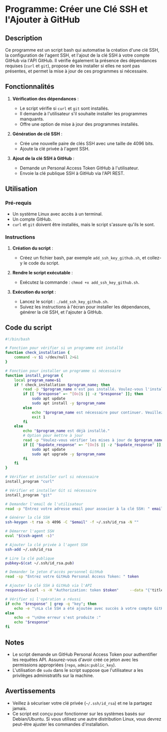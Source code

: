 
# Programme: Créer une Clé SSH et l'Ajouter à GitHub

## Description

Ce programme est un script bash qui automatise la création d'une clé SSH, la configuration de l'agent SSH, et l'ajout de la clé SSH à votre compte GitHub via l'API GitHub. Il vérifie également la présence des dépendances requises (`curl` et `git`), propose de les installer si elles ne sont pas présentes, et permet la mise à jour de ces programmes si nécessaire.

## Fonctionnalités

1. **Vérification des dépendances** : 
   - Le script vérifie si `curl` et `git` sont installés.
   - Il demande à l'utilisateur s'il souhaite installer les programmes manquants.
   - Offre une option de mise à jour des programmes installés.

2. **Génération de clé SSH** :
   - Crée une nouvelle paire de clés SSH avec une taille de 4096 bits.
   - Ajoute la clé privée à l'agent SSH.

3. **Ajout de la clé SSH à GitHub** :
   - Demande un Personal Access Token GitHub à l'utilisateur.
   - Envoie la clé publique SSH à GitHub via l'API REST.

## Utilisation

### Pré-requis

- Un système Linux avec accès à un terminal.
- Un compte GitHub.
- `curl` et `git` doivent être installés, mais le script s'assure qu'ils le sont.

### Instructions

1. **Création du script** :
   - Créez un fichier bash, par exemple `add_ssh_key_github.sh`, et collez-y le code du script.

2. **Rendre le script exécutable** :
   - Exécutez la commande : `chmod +x add_ssh_key_github.sh`.

3. **Exécution du script** :
   - Lancez le script : `./add_ssh_key_github.sh`.
   - Suivez les instructions à l'écran pour installer les dépendances, générer la clé SSH, et l'ajouter à GitHub.

## Code du script

```bash
#!/bin/bash

# Fonction pour vérifier si un programme est installé
function check_installation {
    command -v $1 >/dev/null 2>&1
}

# Fonction pour installer un programme si nécessaire
function install_program {
    local program_name=$1
    if ! check_installation $program_name; then
        read -p "$program_name n'est pas installé. Voulez-vous l'installer ? [O/n] " response
        if [[ "$response" =~ ^[Oo]$ || -z "$response" ]]; then
            sudo apt update
            sudo apt install -y $program_name
        else
            echo "$program_name est nécessaire pour continuer. Veuillez l'installer et réessayer."
            exit 1
        fi
    else
        echo "$program_name est déjà installé."
        # Option pour mettre à jour
        read -p "Voulez-vous vérifier les mises à jour de $program_name ? [O/n] " update_response
        if [[ "$update_response" =~ ^[Oo]$ || -z "$update_response" ]]; then
            sudo apt update
            sudo apt upgrade -y $program_name
        fi
    fi
}

# Vérifier et installer curl si nécessaire
install_program "curl"

# Vérifier et installer Git si nécessaire
install_program "git"

# Demander l'email de l'utilisateur
read -p "Entrez votre adresse email pour associer à la clé SSH: " email

# Générer la clé SSH
ssh-keygen -t rsa -b 4096 -C "$email" -f ~/.ssh/id_rsa -N ""

# Démarrer l'agent SSH
eval "$(ssh-agent -s)"

# Ajouter la clé privée à l'agent SSH
ssh-add ~/.ssh/id_rsa

# Lire la clé publique
pubkey=$(cat ~/.ssh/id_rsa.pub)

# Demander le jeton d'accès personnel GitHub
read -sp "Entrez votre GitHub Personal Access Token: " token

# Ajouter la clé SSH à GitHub via l'API
response=$(curl -s -H "Authorization: token $token"     --data "{"title":"$(hostname)","key":"$pubkey"}"     https://api.github.com/user/keys)

# Vérifier si l'opération a réussi
if echo "$response" | grep -q "key"; then
    echo -e "\nLa clé SSH a été ajoutée avec succès à votre compte GitHub."
else
    echo -e "\nUne erreur s'est produite :"
    echo "$response"
fi
```

## Notes

- Le script demande un GitHub Personal Access Token pour authentifier les requêtes API. Assurez-vous d'avoir créé ce jeton avec les permissions appropriées (`repo`, `admin:public_key`).
- L'utilisation de `sudo` dans le script suppose que l'utilisateur a les privilèges administratifs sur la machine.

## Avertissements

- Veillez à sécuriser votre clé privée (`~/.ssh/id_rsa`) et ne la partagez jamais.
- Ce script est conçu pour fonctionner sur les systèmes basés sur Debian/Ubuntu. Si vous utilisez une autre distribution Linux, vous devrez peut-être ajuster les commandes d'installation.
